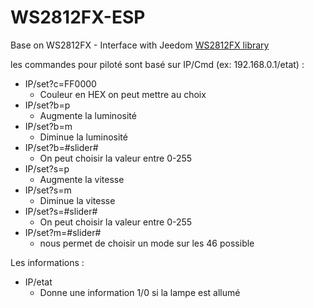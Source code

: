 # WS2812FX-ESP
Base on WS2812FX - Interface with Jeedom
[WS2812FX library](https://github.com/kitesurfer1404/WS2812FX)


les commandes pour piloté sont basé sur IP/Cmd (ex: 192.168.0.1/etat) :

- IP/set?c=FF0000
  - Couleur en HEX on peut mettre au choix
- IP/set?b=p
  - Augmente la luminosité
- IP/set?b=m
  - Diminue la luminosité
- IP/set?b=#slider#
  - On peut choisir la valeur entre 0-255
- IP/set?s=p
  - Augmente la vitesse
- IP/set?s=m
  - Diminue la vitesse
- IP/set?s=#slider#
  - On peut choisir la valeur entre 0-255
- IP/set?m=#slider#
  - nous permet de choisir un mode sur les 46 possible

 
Les informations :
- IP/etat
  - Donne une information 1/0 si la lampe est allumé

